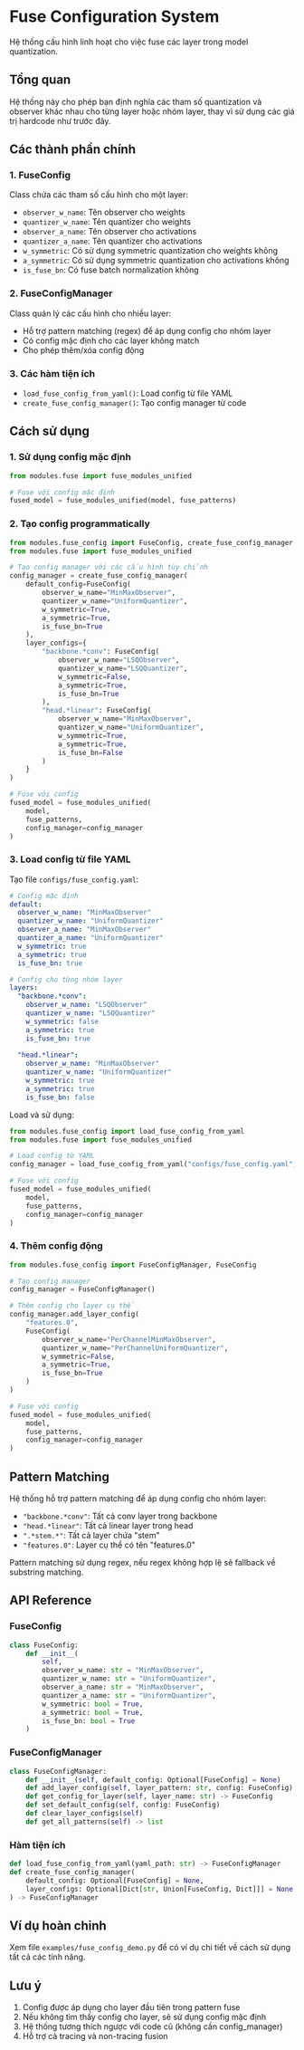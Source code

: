 # Fuse Configuration System

Hệ thống cấu hình linh hoạt cho việc fuse các layer trong model quantization.

## Tổng quan

Hệ thống này cho phép bạn định nghĩa các tham số quantization và observer khác nhau cho từng layer hoặc nhóm layer, thay vì sử dụng các giá trị hardcode như trước đây.

## Các thành phần chính

### 1. FuseConfig
Class chứa các tham số cấu hình cho một layer:
- `observer_w_name`: Tên observer cho weights
- `quantizer_w_name`: Tên quantizer cho weights  
- `observer_a_name`: Tên observer cho activations
- `quantizer_a_name`: Tên quantizer cho activations
- `w_symmetric`: Có sử dụng symmetric quantization cho weights không
- `a_symmetric`: Có sử dụng symmetric quantization cho activations không
- `is_fuse_bn`: Có fuse batch normalization không

### 2. FuseConfigManager
Class quản lý các cấu hình cho nhiều layer:
- Hỗ trợ pattern matching (regex) để áp dụng config cho nhóm layer
- Có config mặc định cho các layer không match
- Cho phép thêm/xóa config động

### 3. Các hàm tiện ích
- `load_fuse_config_from_yaml()`: Load config từ file YAML
- `create_fuse_config_manager()`: Tạo config manager từ code

## Cách sử dụng

### 1. Sử dụng config mặc định

```python
from modules.fuse import fuse_modules_unified

# Fuse với config mặc định
fused_model = fuse_modules_unified(model, fuse_patterns)
```

### 2. Tạo config programmatically

```python
from modules.fuse_config import FuseConfig, create_fuse_config_manager
from modules.fuse import fuse_modules_unified

# Tạo config manager với các cấu hình tùy chỉnh
config_manager = create_fuse_config_manager(
    default_config=FuseConfig(
        observer_w_name="MinMaxObserver",
        quantizer_w_name="UniformQuantizer",
        w_symmetric=True,
        a_symmetric=True,
        is_fuse_bn=True
    ),
    layer_configs={
        "backbone.*conv": FuseConfig(
            observer_w_name="LSQObserver",
            quantizer_w_name="LSQQuantizer",
            w_symmetric=False,
            a_symmetric=True,
            is_fuse_bn=True
        ),
        "head.*linear": FuseConfig(
            observer_w_name="MinMaxObserver", 
            quantizer_w_name="UniformQuantizer",
            w_symmetric=True,
            a_symmetric=True,
            is_fuse_bn=False
        )
    }
)

# Fuse với config
fused_model = fuse_modules_unified(
    model, 
    fuse_patterns, 
    config_manager=config_manager
)
```

### 3. Load config từ file YAML

Tạo file `configs/fuse_config.yaml`:

```yaml
# Config mặc định
default:
  observer_w_name: "MinMaxObserver"
  quantizer_w_name: "UniformQuantizer"
  observer_a_name: "MinMaxObserver"
  quantizer_a_name: "UniformQuantizer"
  w_symmetric: true
  a_symmetric: true
  is_fuse_bn: true

# Config cho từng nhóm layer
layers:
  "backbone.*conv":
    observer_w_name: "LSQObserver"
    quantizer_w_name: "LSQQuantizer"
    w_symmetric: false
    a_symmetric: true
    is_fuse_bn: true
  
  "head.*linear":
    observer_w_name: "MinMaxObserver"
    quantizer_w_name: "UniformQuantizer"
    w_symmetric: true
    a_symmetric: true
    is_fuse_bn: false
```

Load và sử dụng:

```python
from modules.fuse_config import load_fuse_config_from_yaml
from modules.fuse import fuse_modules_unified

# Load config từ YAML
config_manager = load_fuse_config_from_yaml("configs/fuse_config.yaml")

# Fuse với config
fused_model = fuse_modules_unified(
    model, 
    fuse_patterns, 
    config_manager=config_manager
)
```

### 4. Thêm config động

```python
from modules.fuse_config import FuseConfigManager, FuseConfig

# Tạo config manager
config_manager = FuseConfigManager()

# Thêm config cho layer cụ thể
config_manager.add_layer_config(
    "features.0",
    FuseConfig(
        observer_w_name="PerChannelMinMaxObserver",
        quantizer_w_name="PerChannelUniformQuantizer",
        w_symmetric=False,
        a_symmetric=True,
        is_fuse_bn=True
    )
)

# Fuse với config
fused_model = fuse_modules_unified(
    model, 
    fuse_patterns, 
    config_manager=config_manager
)
```

## Pattern Matching

Hệ thống hỗ trợ pattern matching để áp dụng config cho nhóm layer:

- `"backbone.*conv"`: Tất cả conv layer trong backbone
- `"head.*linear"`: Tất cả linear layer trong head  
- `".*stem.*"`: Tất cả layer chứa "stem"
- `"features.0"`: Layer cụ thể có tên "features.0"

Pattern matching sử dụng regex, nếu regex không hợp lệ sẽ fallback về substring matching.

## API Reference

### FuseConfig

```python
class FuseConfig:
    def __init__(
        self,
        observer_w_name: str = "MinMaxObserver",
        quantizer_w_name: str = "UniformQuantizer",
        observer_a_name: str = "MinMaxObserver", 
        quantizer_a_name: str = "UniformQuantizer",
        w_symmetric: bool = True,
        a_symmetric: bool = True,
        is_fuse_bn: bool = True
    )
```

### FuseConfigManager

```python
class FuseConfigManager:
    def __init__(self, default_config: Optional[FuseConfig] = None)
    def add_layer_config(self, layer_pattern: str, config: FuseConfig)
    def get_config_for_layer(self, layer_name: str) -> FuseConfig
    def set_default_config(self, config: FuseConfig)
    def clear_layer_configs(self)
    def get_all_patterns(self) -> list
```

### Hàm tiện ích

```python
def load_fuse_config_from_yaml(yaml_path: str) -> FuseConfigManager
def create_fuse_config_manager(
    default_config: Optional[FuseConfig] = None,
    layer_configs: Optional[Dict[str, Union[FuseConfig, Dict]]] = None
) -> FuseConfigManager
```

## Ví dụ hoàn chỉnh

Xem file `examples/fuse_config_demo.py` để có ví dụ chi tiết về cách sử dụng tất cả các tính năng.

## Lưu ý

1. Config được áp dụng cho layer đầu tiên trong pattern fuse
2. Nếu không tìm thấy config cho layer, sẽ sử dụng config mặc định
3. Hệ thống tương thích ngược với code cũ (không cần config_manager)
4. Hỗ trợ cả tracing và non-tracing fusion 